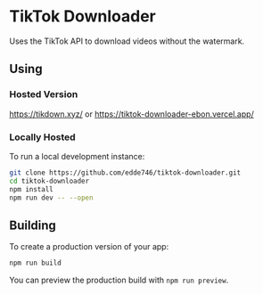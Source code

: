 # TikTok Downloader
Uses the TikTok API to download videos without the watermark.

## Using

### Hosted Version
https://tikdown.xyz/
or
https://tiktok-downloader-ebon.vercel.app/

### Locally Hosted

To run a local development instance:
```bash
git clone https://github.com/edde746/tiktok-downloader.git
cd tiktok-downloader
npm install
npm run dev -- --open
```

## Building

To create a production version of your app:

```bash
npm run build
```

You can preview the production build with `npm run preview`.
